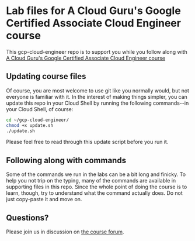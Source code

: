 # Lab files for A Cloud Guru's Google Certified Associate Cloud Engineer course

This gcp-cloud-engineer repo is to support you while you follow along with [A Cloud Guru's Google Certified Associate Cloud Engineer course](https://acloud.guru/learn/gcp-certified-associate-cloud-engineer)

<!-- markdownlint-disable MD012 MD026 -->


## Updating course files

Of course, you are most welcome to use git like you normally would, but not everyone is familiar with it.  In the interest of making things simpler, you can update this repo in your Cloud Shell by running the following commands--in your Cloud Shell, of course:

```bash
cd ~/gcp-cloud-engineer/
chmod +x update.sh
./update.sh
```

Please feel free to read through this update script before you run it.


## Following along with commands

Some of the commands we run in the labs can be a bit long and finicky.  To help you not trip on the typing, many of the commands are available in supporting files in this repo.  Since the whole point of doing the course is to learn, though, try to understand what the command actually does.  Do not just copy-paste it and move on.


## Questions?

Please join us in discussion on [the course forum](https://acloud.guru/forums/gcp-certified-associate-cloud-engineer/).
